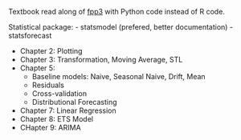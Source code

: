 Textbook read along of [fpp3](https://otexts.com/fpp3/) with Python code instead of R code.

Statistical package:
    - statsmodel (prefered, better documentation)
    - statsforecast

- Chapter 2: Plotting
- Chapter 3: Transformation, Moving Average, STL
- Chapter 5: 
    - Baseline models: Naive, Seasonal Naive, Drift, Mean
    - Residuals
    - Cross-validation
    - Distributional Forecasting
- Chapter 7: Linear Regression
- Chapter 8: ETS Model
- CHapter 9: ARIMA